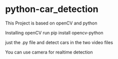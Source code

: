 # python-car_detection
This Project is based on openCV and python

Installing openCV
run pip install opencv-python

just the .py file and detect cars in the two video files

You can use camera for realtime detection
